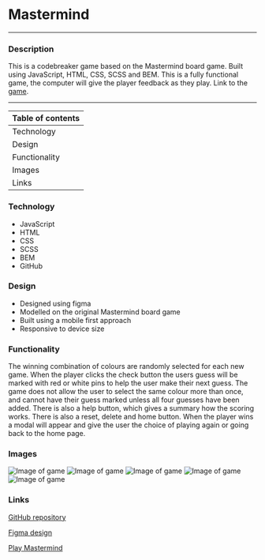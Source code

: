 # **Mastermind**
***

### **Description**
This is a codebreaker game based on the Mastermind board game. 
Built using JavaScript, HTML, CSS, SCSS and BEM. This is a fully functional game, the computer will give the player feedback as they play. Link to the [game](obuckland.github.io/mastermind-game/).


---
| **Table of contents** |
|---|
| Technology |
| Design |
| Functionality |
| Images |
| Links |


### **Technology**
*   JavaScript
*   HTML
*   CSS
*   SCSS
*   BEM
*   GitHub


### **Design**
*   Designed using figma
*   Modelled on the original Mastermind board game
*   Built using a mobile first approach
*   Responsive to device size


### **Functionality**
The winning combination of colours are randomly selected for each new game. When the player clicks the check button the users guess will be marked with red or white pins to help the user make their next guess. The game does not allow the user to select the same colour more than once, and cannot have their guess marked unless all four guesses have been added. There is also a help button, which gives a summary how the scoring works. There is also a reset, delete and home button. When the player wins a modal will appear and give the user the choice of playing again or going back to the home page.


### **Images**
<img src="/images/first-page-screenshot.png" alt="Image of game">
<img src="/images/second-page-screenshot.png" alt="Image of game">
<img src="/images/Gameboard-screenshot.png" alt="Image of game">
<img src="/images/reset-modal-screenshot.png" alt="Image of game">
<img src="/images/winning-modal.png" alt="Image of game">

### **Links**
[GitHub repository](https://github.com/OBuckland/mastermind-game "Link to GitHub")

[Figma design](https://www.figma.com/file/qVo0wg0ADB6dlIlPcCml8z/Mastermind "Link to Figma")

[Play Mastermind](https://obuckland.github.io/mastermind-game/ "Link to Game")